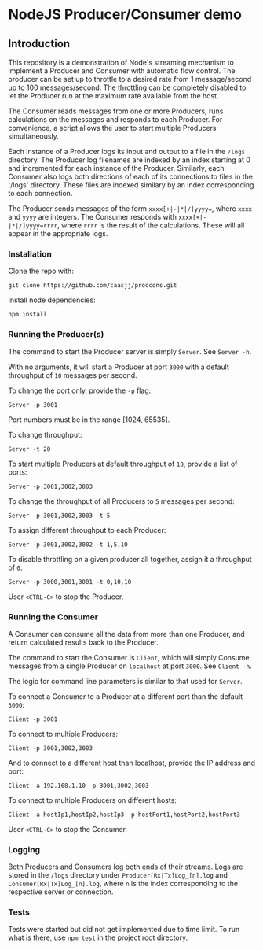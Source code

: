 # NodeJS Producer/Consumer demo

## Introduction

This repository is a demonstration of Node's streaming mechanism to implement a Producer and Consumer with automatic flow control.  The producer can be set up to throttle to a desired rate from 1 message/second up to 100 messages/second.  The throttling can be completely disabled to let the Producer run at the maximum rate available from the host.

The Consumer reads messages from one or more Producers, runs calculations on the messages and responds to each Producer.  For convenience, a script allows the user to start multiple Producers simultaneously.

Each instance of a Producer logs its input and output to a file in the `/logs` directory.  The Producer log filenames are indexed by an index starting at 0 and incremented for each instance of the Producer.  Similarly, each Consumer also logs both directions of each of its connections to files in the '/logs' directory.  These files are indexed similary by an index corresponding to each connection.

The Producer sends messages of the form `xxxx[+|-|*|/]yyyy=`, where `xxxx` and `yyyy` are integers.  The Consumer responds with `xxxx[+|-|*|/]yyyy=rrrr`, where `rrrr` is the result of the calculations.  These will all appear in the appropriate logs.

### Installation

Clone the repo with: 

`git clone https://github.com/caasjj/prodcons.git`

Install node dependencies:

`npm install`


### Running the Producer(s)

The command to start the Producer server is simply `Server`.  See `Server -h`.

With no arguments, it will start a Producer at port `3000` with a default throughput of `10` messages per second.

To change the port only, provide the `-p` flag:

`Server -p 3001`

Port numbers must be in the range [1024, 65535].

To change throughput:

`Server -t 20`

To start multiple Producers at default throughput of `10`, provide a list of ports:

`Server -p 3001,3002,3003`

To change the throughput of all Producers to `5` messages per second:

`Server -p 3001,3002,3003 -t 5`

To assign different throughput to each Producer:

`Server -p 3001,3002,3002 -t 1,5,10`

To disable throttling on a given producer all together, assign it a throughput of `0`:

`Server -p 3000,3001,3001 -t 0,10,10`

User `<CTRL-C>` to stop the Producer.

### Running the Consumer

A Consumer can consume all the data from more than one Producer, and return calculated results back to the Producer.

The command to start the Consumer is `Client`, which will simply Consume messages from a single Producer on `localhost` at port `3000`.  See `Client -h`.

The logic for command line parameters is similar to that used for `Server`.

To connect a Consumer to a Producer at a different port than the default `3000`:

`Client -p 3001`

To connect to multiple Producers:

`Client -p 3001,3002,3003`

And to connect to a different host than localhost, provide the IP address and port:

`Client -a 192.168.1.10 -p 3001,3002,3003`

To connect to multiple Producers on different hosts:

`Client -a hostIp1,hostIp2,hostIp3 -p hostPort1,hostPort2,hostPort3`

User `<CTRL-C>` to stop the Consumer.

### Logging

Both Producers and Consumers log both ends of their streams.  Logs are stored in the `/logs` directory under `Producer[Rx|Tx]Log_[n].log` and `Consumer[Rx|Tx]Log_[n].log`, where `n` is the index corresponding to the respective server or connection.

### Tests

Tests were started but did not get implemented due to time limit.  To run what is there, use `npm test` in the project root directory.








